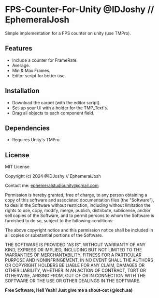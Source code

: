 # FPS-Counter-For-Unity @IDJoshy // EphemeralJosh
Simple implementation for a FPS counter on unity (use TMPro).

## Features

- Include a counter for FrameRate.
- Average.
- Min & Max Frames.
- Editor script for better use.

## Installation

- Download the carpet (with the editor script).
- Set-up your UI with a holder for the TMP_Text's.
- Drag all objects to each component field.

## Dependencies

- Requires Unity's TMPro.

## License

MIT License

Copyright (c) 2024 @IDJoshy // EphemeralJosh

Contact me: ephemeralstudiounity@gmail.com

Permission is hereby granted, free of charge, to any person obtaining a copy
of this software and associated documentation files (the "Software"), to deal
in the Software without restriction, including without limitation the rights
to use, copy, modify, merge, publish, distribute, sublicense, and/or sell
copies of the Software, and to permit persons to whom the Software is
furnished to do so, subject to the following conditions:

The above copyright notice and this permission notice shall be included in all
copies or substantial portions of the Software.

THE SOFTWARE IS PROVIDED "AS IS", WITHOUT WARRANTY OF ANY KIND, EXPRESS OR
IMPLIED, INCLUDING BUT NOT LIMITED TO THE WARRANTIES OF MERCHANTABILITY,
FITNESS FOR A PARTICULAR PURPOSE AND NONINFRINGEMENT. IN NO EVENT SHALL THE
AUTHORS OR COPYRIGHT HOLDERS BE LIABLE FOR ANY CLAIM, DAMAGES OR OTHER
LIABILITY, WHETHER IN AN ACTION OF CONTRACT, TORT OR OTHERWISE, ARISING FROM,
OUT OF OR IN CONNECTION WITH THE SOFTWARE OR THE USE OR OTHER DEALINGS IN THE
SOFTWARE.


**Free Software, Hell Yeah! Just give me a shout-out (@ioch.aa)**
